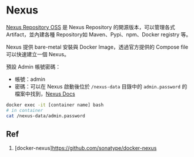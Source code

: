 # Nexus

[Nexus Repository OSS](https://www.sonatype.com/products/repository-oss) 是 Nexus Repository 的開源版本，可以管理各式 Artifact，並內建各種 Repository如 Maven、Pypi、npm、Docker registry 等。

Nexus 提供 bare-metal 安裝與 Docker Image，透過官方提供的 Compose file 可以快速建立一個 Nexus。

預設 Admin 帳號密碼：

- 帳號：admin
- 密碼：可以在 Nexus 啟動後位於 ```/nexus-data``` 目錄中的 ```admin.password``` 的檔案中找到，[Nexus Docs](https://help.sonatype.com/repomanager3/nexus-repository-administration/access-control/users)

```bash
docker exec -it [container name] bash
# in container
cat /nexus-data/admin.password
```

## Ref

1. [docker-nexus]https://github.com/sonatype/docker-nexus
